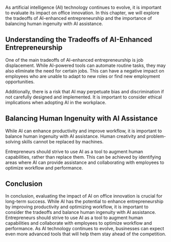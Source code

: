 
As artificial intelligence (AI) technology continues to evolve, it is important to evaluate its impact on office innovation. In this chapter, we will explore the tradeoffs of AI-enhanced entrepreneurship and the importance of balancing human ingenuity with AI assistance.

Understanding the Tradeoffs of AI-Enhanced Entrepreneurship
-----------------------------------------------------------

One of the main tradeoffs of AI-enhanced entrepreneurship is job displacement. While AI-powered tools can automate routine tasks, they may also eliminate the need for certain jobs. This can have a negative impact on employees who are unable to adapt to new roles or find new employment opportunities.

Additionally, there is a risk that AI may perpetuate bias and discrimination if not carefully designed and implemented. It is important to consider ethical implications when adopting AI in the workplace.

Balancing Human Ingenuity with AI Assistance
--------------------------------------------

While AI can enhance productivity and improve workflow, it is important to balance human ingenuity with AI assistance. Human creativity and problem-solving skills cannot be replaced by machines.

Entrepreneurs should strive to use AI as a tool to augment human capabilities, rather than replace them. This can be achieved by identifying areas where AI can provide assistance and collaborating with employees to optimize workflow and performance.

Conclusion
----------

In conclusion, evaluating the impact of AI on office innovation is crucial for long-term success. While AI has the potential to enhance entrepreneurship by improving productivity and optimizing workflow, it is important to consider the tradeoffs and balance human ingenuity with AI assistance. Entrepreneurs should strive to use AI as a tool to augment human capabilities and collaborate with employees to optimize workflow and performance. As AI technology continues to evolve, businesses can expect even more advanced tools that will help them stay ahead of the competition.
